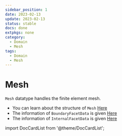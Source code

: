 ```yaml
---
sidebar_position: 1
date: 2023-02-13 
update: 2023-02-13  
status: stable
docs: done
extpkgs: none 
category:
  - Domain
  - Mesh
tags:
  - Domain
  - Mesh
---
```


# Mesh

`Mesh` datatype handles the finite element mesh. 

- You can learn about the structure of `Mesh` [Here](./Mesh_.md)
- The information of `BoundaryFacetData` is given [Here](./BoundaryFacetData_.md)
- The information of `InternalFacetData` is given [Here](./InternalFacetData_.md)

import DocCardList from '@theme/DocCardList';

<DocCardList />
